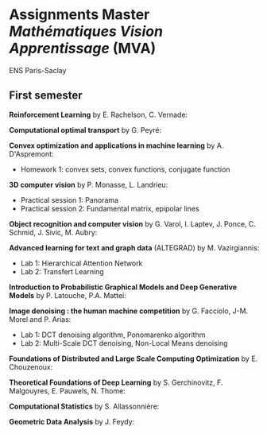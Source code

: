 # Assignments Master *Mathématiques Vision Apprentissage* (MVA)

ENS Paris-Saclay

## First semester

**Reinforcement Learning** by E. Rachelson, C. Vernade:

**Computational optimal transport** by G. Peyré:

**Convex optimization and applications in machine learning** by A. D'Aspremont:
* Homework 1: convex sets, convex functions, conjugate function

**3D computer vision** by P. Monasse, L. Landrieu:
* Practical session 1: Panorama
* Practical session 2: Fundamental matrix, epipolar lines

**Object recognition and computer vision** by G. Varol, I. Laptev, J. Ponce, C. Schmid, J. Sivic, M. Aubry:

**Advanced learning for text and graph data** (ALTEGRAD) by  M. Vazirgiannis:
* Lab 1: Hierarchical Attention Network
* Lab 2: Transfert Learning

**Introduction to Probabilistic Graphical Models and Deep Generative Models** by P. Latouche, P.A. Mattei:

**Image denoising : the human machine competition** by G. Facciolo, J-M. Morel and P. Arias:
* Lab 1: DCT denoising algorithm, Ponomarenko algorithm
* Lab 2: Multi-Scale DCT denoising, Non-Local Means denoising

**Foundations of Distributed and Large Scale Computing Optimization** by E. Chouzenoux:

**Theoretical Foundations of Deep Learning** by S. Gerchinovitz, F. Malgouyres, E. Pauwels, N. Thome:

**Computational Statistics** by S. Allassonnière:

**Geometric Data Analysis** by J. Feydy:
